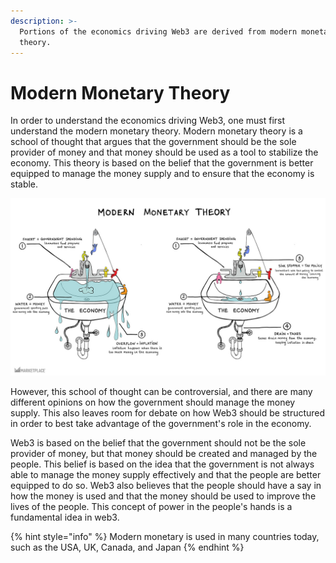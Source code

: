 ```yaml
---
description: >-
  Portions of the economics driving Web3 are derived from modern monetary
  theory.
---
```


# Modern Monetary Theory

In order to understand the economics driving Web3, one must first understand the modern monetary theory. Modern monetary theory is a school of thought that argues that the government should be the sole provider of money and that money should be used as a tool to stabilize the economy. This theory is based on the belief that the government is better equipped to manage the money supply and to ensure that the economy is stable.

![Illustration: Rose Conlon/Marketplace](<../../../../.gitbook/assets/image (1).png>)

However, this school of thought can be controversial, and there are many different opinions on how the government should manage the money supply. This also leaves room for debate on how Web3 should be structured in order to best take advantage of the government's role in the economy.

Web3 is based on the belief that the government should not be the sole provider of money, but that money should be created and managed by the people. This belief is based on the idea that the government is not always able to manage the money supply effectively and that the people are better equipped to do so. Web3 also believes that the people should have a say in how the money is used and that the money should be used to improve the lives of the people. This concept of power in the people's hands is a fundamental idea in web3.&#x20;

{% hint style="info" %}
Modern monetary is used in many countries today, such as the USA, UK, Canada, and Japan
{% endhint %}

